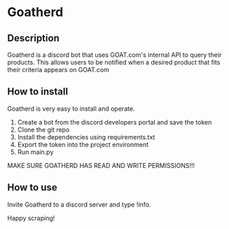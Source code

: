 # Goatherd

## Description
Goatherd is a discord bot that uses GOAT.com's internal API to query their products. This allows users to be notified when a desired product that fits their criteria appears on GOAT.com

## How to install
Goatherd is very easy to install and operate. 
1. Create a bot from the discord developers portal and save the token
2. Clone the git repo
3. Install the dependencies using requirements.txt
4. Export the token into the project environment 
5. Run main.py

MAKE SURE GOATHERD HAS READ AND WRITE PERMISSIONS!!!
## How to use
Invite Goatherd to a discord server and type !info.

Happy scraping!
